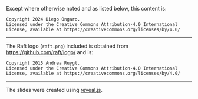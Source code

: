 Except where otherwise noted and as listed below, this content is:

    Copyright 2024 Diego Ongaro.
    Licensed under the Creative Commons Attribution-4.0 International
    License, available at https://creativecommons.org/licenses/by/4.0/

---

The Raft logo (`raft.png`) included is obtained from
https://github.com/raft/logo/ and is:

    Copyright 2015 Andrea Ruygt.
    Licensed under the Creative Commons Attribution-4.0 International
    License, available at https://creativecommons.org/licenses/by/4.0/

---

The slides were created using [reveal.js](https://revealjs.com/).
